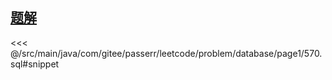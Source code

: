 <!-- @include: @/src/main/java/com/gitee/passerr/leetcode/problem/database/page1/570.md -->
## [题解](https://github.com/PasseRR/JavaLeetCode/blob/master/src/main/java/com/gitee/passerr/leetcode/problem/database/page1/570.sql)
<<< @/src/main/java/com/gitee/passerr/leetcode/problem/database/page1/570.sql#snippet
